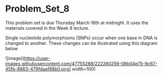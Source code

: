 # Problem_Set_8

This problem set is due Thursday March 16th at midnight. It uses the materials covered in the Week 8 lecture. 

Single nucleotide polymorphisms (SNPs) occur when one base in DNA is changed to another. These changes can be illustrated using this diagram below 

![image](https://user-images.githubusercontent.com/47755288/222260256-08b04e75-9c67-45fb-8863-479fdaaf88b0.png| width=100)
